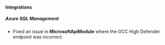 
#### Integrations

##### Azure SQL Management

- Fixed an issue in **MicrosoftApiModule** where the GCC High Defender endpoint was incorrect.
